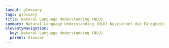 ```yaml
---
layout: glossary
tags: glossary
title: Natural Language Understanding (NLU)
summary: Natural Language Understanding (NLU) bezeichnet die Fähigkeit von Computerprogrammen, menschliche Sprache zu verstehen. Es handelt sich dabei um ein Teilgebiet der künstlichen Intelligenz (KI). NLU beinhaltet die Interpretation von Eingaben in natürlicher Sprache sowie deren Übersetzung in maschinenlesbare Formate. Der Fokus liegt dabei auf dem Verständnis der Absicht und Kontext hinter den Eingaben. In einem Chatbot beispielsweise ermöglicht NLU das Verstehen und adäquate Beantworten von Benutzeranfragen, auch wenn diese in verschiedenen Weisen formuliert sind.
eleventyNavigation:
  key: Natural Language Understanding (NLU)
  parent: Glossar
---
```


 